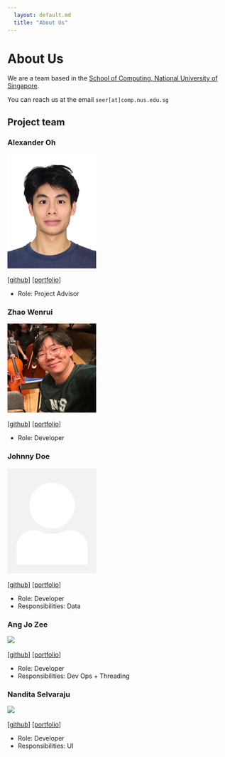 ```yaml
---
  layout: default.md
  title: "About Us"
---
```


# About Us

We are a team based in the [School of Computing, National University of Singapore](http://www.comp.nus.edu.sg).

You can reach us at the email `seer[at]comp.nus.edu.sg`

## Project team

### Alexander Oh

<img src="images/alexandtheoh.png" width="200px">

[[github](https://github.com/alexandtheoh)]
[[portfolio](https://www.linkedin.com/in/alexander-oh-zj/)]

* Role: Project Advisor

### Zhao Wenrui

<img src="images/wenruu.png" width="200px">

[[github](https://github.com/wenruu/)]
[[portfolio](https://www.linkedin.com/in/zhao-wenrui-47208131a/)]

* Role: Developer

### Johnny Doe

<img src="images/johndoe.png" width="200px">

[[github](http://github.com/johndoe)] [[portfolio](team/johndoe.md)]

* Role: Developer
* Responsibilities: Data

### Ang Jo Zee

<img src="images/angjozee.png" width="200px">

[[github](http://github.com/angjozee)]
[[portfolio](team/johndoe.md)]

* Role: Developer
* Responsibilities: Dev Ops + Threading

### Nandita Selvaraju

<img src="images/nanditaselvaraju.png" width="200px">

[[github](http://github.com/nanditaselvaraju)]
[[portfolio](team/johndoe.md)]

* Role: Developer
* Responsibilities: UI
